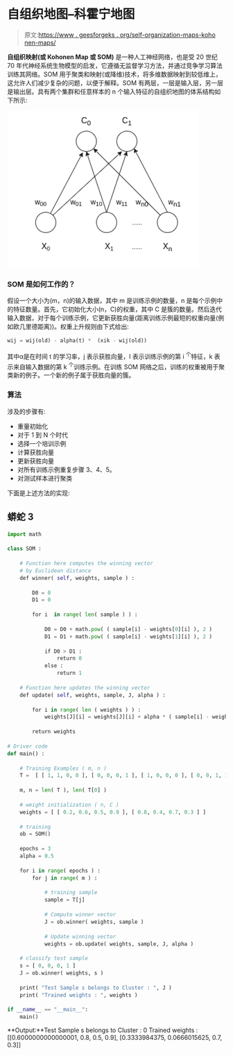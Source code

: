 # 自组织地图–科霍宁地图

> 原文:[https://www . geesforgeks . org/self-organization-maps-koho nen-maps/](https://www.geeksforgeeks.org/self-organising-maps-kohonen-maps/)

**自组织映射(或 Kohonen Map 或 SOM)** 是一种人工神经网络，也是受 20 世纪 70 年代神经系统生物模型的启发，它遵循无监督学习方法，并通过竞争学习算法训练其网络。SOM 用于聚类和映射(或降维)技术，将多维数据映射到较低维上，这允许人们减少复杂的问题，以便于解释。SOM 有两层，一层是输入层，另一层是输出层。具有两个集群和任意样本的 n 个输入特征的自组织地图的体系结构如下所示:

![](img/7f079acca2427ce56b978c8acb7e5758.png)

### SOM 是如何工作的？

假设一个大小为(m，n)的输入数据，其中 m 是训练示例的数量，n 是每个示例中的特征数量。首先，它初始化大小(n，C)的权重，其中 C 是簇的数量。然后迭代输入数据，对于每个训练示例，它更新获胜向量(距离训练示例最短的权重向量(例如欧几里德距离))。权重上升规则由下式给出:

```py
wij = wij(old) - alpha(t) *  (xik - wij(old))
```

其中α是在时间 t 的学习率，j 表示获胜向量，I 表示训练示例的第 i <sup>个</sup>特征，k 表示来自输入数据的第 k <sup>个</sup>训练示例。在训练 SOM 网络之后，训练的权重被用于聚类新的例子。一个新的例子属于获胜向量的簇。

### 算法

涉及的步骤有:

*   重量初始化
*   对于 1 到 N 个时代
*   选择一个培训示例
*   计算获胜向量
*   更新获胜向量
*   对所有训练示例重复步骤 3、4、5。
*   对测试样本进行聚类

下面是上述方法的实现:

## 蟒蛇 3

```py
import math

class SOM :

    # Function here computes the winning vector
    # by Euclidean distance
    def winner( self, weights, sample ) :

        D0 = 0      
        D1 = 0

        for i  in range( len( sample ) ) :

            D0 = D0 + math.pow( ( sample[i] - weights[0][i] ), 2 )
            D1 = D1 + math.pow( ( sample[i] - weights[1][i] ), 2 )

            if D0 > D1 :
                return 0
            else :
                return 1

    # Function here updates the winning vector
    def update( self, weights, sample, J, alpha ) :

        for i in range( len ( weights ) ) :
            weights[J][i] = weights[J][i] + alpha * ( sample[i] - weights[J][i] )

        return weights

# Driver code
def main() :

    # Training Examples ( m, n )
    T =  [ [ 1, 1, 0, 0 ], [ 0, 0, 0, 1 ], [ 1, 0, 0, 0 ], [ 0, 0, 1, 1 ] ]

    m, n = len( T ), len( T[0] )

    # weight initialization ( n, C )
    weights = [ [ 0.2, 0.6, 0.5, 0.9 ], [ 0.8, 0.4, 0.7, 0.3 ] ]

    # training
    ob = SOM()

    epochs = 3
    alpha = 0.5

    for i in range( epochs ) :
        for j in range( m ) :

            # training sample
            sample = T[j]

            # Compute winner vector
            J = ob.winner( weights, sample )

            # Update winning vector
            weights = ob.update( weights, sample, J, alpha )

    # classify test sample
    s = [ 0, 0, 0, 1 ]
    J = ob.winner( weights, s )

    print( "Test Sample s belongs to Cluster : ", J )
    print( "Trained weights : ", weights )

if __name__ == "__main__":
    main()
```

**Output:**Test Sample s belongs to Cluster : 0 Trained weights : [[0.6000000000000001, 0.8, 0.5, 0.9], [0.3333984375, 0.0666015625, 0.7, 0.3]]